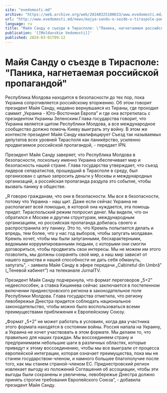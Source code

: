 ```yaml
---
site: "evedomosti.md"
archive: "https://web.archive.org/web/20240325100633/www.evedomosti.md/news/majya-sandu-o-sezde-v-tiraspole-panika-nagnetaemaya-rossijsk"
url: "http://www.evedomosti.md/news/majya-sandu-o-sezde-v-tiraspole-panika-nagnetaemaya-rossijsk"
language: ru
title: "Майя Санду о съезде в Тирасполе: \"Паника, нагнетаемая российской пропагандой\""
publication: '[[Moldavskie Vedomosti]]'
published: 2024-03-01T09:12
---
```


# Майя Санду о съезде в Тирасполе: "Паника, нагнетаемая российской пропагандой"

Республика Молдова находится в безопасности до тех пор, пока Украина сопротивляется российскому вторжению. Об этом говорит президент Майя Санду, недавно вернувшаяся из Тираны, где проходил саммит „Украина - Юго-Восточная Европа” и где она встретилась с президентом Украины Зеленским.Глава государства говорит, что Украина является щитом Республики Молдова, а все международное сообщество должно помочь Киеву выиграть эту войну. В этом же контексте президент Майя Санду квалифицирует Съезд так называемых депутатов всех уровней Тирасполя как паникёрство, усиленно продвигаемое российской пропагандой, - передает IPN.

Президент Майя Санду заверяет, что Республика Молдова в безопасности, поскольку именно Украина обеспечивает мир и безопасность нашей стране. Глава государства утверждает, что съезд лидеров сепаратистов, прошедший в Тирасполе в среду, был организован с целью запросить деньги у Москвы и международных организаций, а российская пропаганда раздула это событие, чтобы вызвать панику в обществе.

„Я говорю гражданам, что они в безопасности. Мы все в безопасности, потому что Украина - наш щит. Даже если сейчас Украина не располагает всей помощью, в которой она нуждается, эта помощь придет. Тираспольский режим попросил денег. Мы видели, что он обратился к Москве и другим структурам, международным организациям, но российская пропаганда добилась своего и распространила эту панику. Это то, что Кремль попытается делать и впредь, тем более, что у нас год выборов, чтобы запугать молдаван. Кремль хочет, чтобы мы были запуганными, бесхарактерными, ведомыми коррумпированными людьми, с которыми они смогли договориться, чтобы продвигать свои интересы. Мы не можем им этого позволить, мы должны сохранять свой мир, а наш мир зависит от нашего единства и нашей способности не дать себя обмануть, запугать”, - заявила Майя Санду в эфире передачи „Cabinetul din Umbră” („Теневой кабинет”) на телеканале JurnalTV.

Президент Майя Санду подчеркнула, что формат переговоров „5+2” недееспособен, а ставка Кишинева сейчас заключается в постепенном включении приднестровского региона в законодательное поле Республики Молдова. Глава государства отметила, что региону левобережья Днестра придется соблюдать национальное законодательство, чтобы можно было воспользоваться всеми преимуществами приближения к Европейскому Союзу.

„Формат „5+2” не может работать в условиях, когда два участника этого формата находятся в состоянии войны. Россия напала на Украину, а Украина не хочет участвовать в этом формате. Мы делаем то, что правильно для наших граждан. Мы воссоединяем страну и предпринимаем небольшие шаги в различных областях, которые приведут к этому воссоединению, чтобы мы все выиграли от процесса европейской интеграции, которая означает преимущества, пока мы не станем государством-членом, и намного большее благополучие после того, как мы станем страной-членом ЕС. Приднестровский регион извлекает выгоду из положений Соглашения об ассоциации, чтобы эти выгоды были сохранены и увеличены, левобережье Днестра должно принять строгие требования Европейского Союза”, - добавила президент Майя Санду.